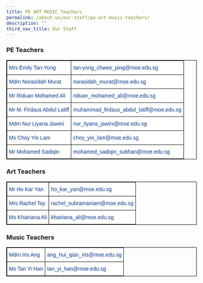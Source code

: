 ```yaml
---
title: PE ART MUSIC Teachers
permalink: /about-us/our-staff/pe-art-music-teachers/
description: ""
third_nav_title: Our Staff
---
```

### PE Teachers

<style type="text/css">
.tg  {border-collapse:collapse;border-spacing:0;}
.tg td{border-color:black;border-style:solid;border-width:1px;font-family:Arial, sans-serif;font-size:14px;
  overflow:hidden;padding:10px 5px;word-break:normal;}
.tg th{border-color:black;border-style:solid;border-width:1px;font-family:Arial, sans-serif;font-size:14px;
  font-weight:normal;overflow:hidden;padding:10px 5px;word-break:normal;}
.tg .tg-vvbc{background-color:#FFF;color:#0C3989;text-align:left;vertical-align:top}
</style>
<table class="tg" style="border: 1px solid black">
<thead>
  <tr>
    <th class="tg-vvbc" style="border: 1px solid black">Mrs Emily Tan-Yong</th>
    <th class="tg-vvbc" style="border: 1px solid black">tan-yong_chwee_ping@moe.edu.sg</th>
  </tr>
</thead>
<tbody>
  <tr>
    <td class="tg-vvbc" style="border: 1px solid black">Mdm Norasidah Murat</td>
    <td class="tg-vvbc" style="border: 1px solid black">norasidah_murat@moe.edu.sg</td>
  </tr>
  <tr>
    <td class="tg-vvbc" style="border: 1px solid black">Mr Riduan Mohamed Ali</td>
    <td class="tg-vvbc" style="border: 1px solid black">riduan_mohamed_ali@moe.edu.sg</td>
  </tr>
  <tr>
    <td class="tg-vvbc" style="border: 1px solid black">Mr M. Firdaus Abdul Latiff</td>
    <td class="tg-vvbc" style="border: 1px solid black">muhammad_firdaus_abdul_latiff@moe.edu.sg</td>
  </tr>
  <tr>
    <td class="tg-vvbc" style="border: 1px solid black">Mdm Nur Liyana Jawini</td>
    <td class="tg-vvbc" style="border: 1px solid black">nur_liyana_jawini@moe.edu.sg</td>
  </tr>
  <tr>
    <td class="tg-vvbc" style="border: 1px solid black">Ms Choy Yin Lam</td>
    <td class="tg-vvbc" style="border: 1px solid black">choy_yin_lam@moe.edu.sg</td>
  </tr>
  <tr>
    <td class="tg-vvbc" style="border: 1px solid black">Mr Mohamed Sadiqin</td>
    <td class="tg-vvbc" style="border: 1px solid black">mohamed_sadiqin_subhan@moe.edu.sg</td>
  </tr>
</tbody>
</table>

### Art Teachers

<style type="text/css">
.tg  {border-collapse:collapse;border-spacing:0;}
.tg td{border-color:black;border-style:solid;border-width:1px;font-family:Arial, sans-serif;font-size:14px;
  overflow:hidden;padding:10px 5px;word-break:normal;}
.tg th{border-color:black;border-style:solid;border-width:1px;font-family:Arial, sans-serif;font-size:14px;
  font-weight:normal;overflow:hidden;padding:10px 5px;word-break:normal;}
.tg .tg-l7h4{background-color:#FFF;color:#0C3989;text-align:left;vertical-align:middle}
</style>
<table class="tg" style="border: 1px solid black">
<thead>
  <tr>
    <th class="tg-l7h4" style="border: 1px solid black">Mr Ho Kar Yan<br></th>
    <th class="tg-l7h4" style="border: 1px solid black">ho_kar_yan@moe.edu.sg<br></th>
  </tr>
</thead>
<tbody>
  <tr>
    <td class="tg-l7h4" style="border: 1px solid black">Mrs Rachel Tay<br></td>
    <td class="tg-l7h4" style="border: 1px solid black">rachel_subramaniam@moe.edu.sg<br></td>
  </tr>
  <tr>
    <td class="tg-l7h4" style="border: 1px solid black">Ms Khairiana Ali<br></td>
    <td class="tg-l7h4" style="border: 1px solid black">khairiana_ali@moe.edu.sg</td>
  </tr>
</tbody>
</table>

### Music Teachers

<style type="text/css">
.tg  {border-collapse:collapse;border-spacing:0;}
.tg td{border-color:black;border-style:solid;border-width:1px;font-family:Arial, sans-serif;font-size:14px;
  overflow:hidden;padding:10px 5px;word-break:normal;}
.tg th{border-color:black;border-style:solid;border-width:1px;font-family:Arial, sans-serif;font-size:14px;
  font-weight:normal;overflow:hidden;padding:10px 5px;word-break:normal;}
.tg .tg-l7h4{background-color:#FFF;color:#0C3989;text-align:left;vertical-align:middle}
</style>
<table class="tg" style="border: 1px solid black">
<thead>
  <tr>
    <th class="tg-l7h4" style="border: 1px solid black">Mdm Iris Ang<br></th>
    <th class="tg-l7h4" style="border: 1px solid black">ang_hui_qian_iris@moe.edu.sg<br></th>
  </tr>
</thead>
<tbody>
  <tr>
    <td class="tg-l7h4" style="border: 1px solid black">Ms Tan Yi Han<br></td>
    <td class="tg-l7h4" style="border: 1px solid black">tan_yi_han@moe.edu.sg</td>
  </tr>
</tbody>
</table>